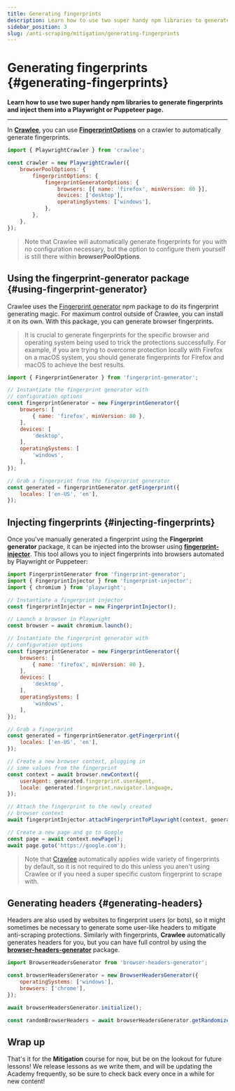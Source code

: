 ```yaml
---
title: Generating fingerprints
description: Learn how to use two super handy npm libraries to generate fingerprints and inject them into a Playwright or Puppeteer page.
sidebar_position: 3
slug: /anti-scraping/mitigation/generating-fingerprints
---
```


# Generating fingerprints {#generating-fingerprints}

**Learn how to use two super handy npm libraries to generate fingerprints and inject them into a Playwright or Puppeteer page.**

---

In [**Crawlee**](https://crawlee.dev), you can use [**FingerprintOptions**](https://crawlee.dev/api/browser-pool/interface/FingerprintOptions) on a crawler to automatically generate fingerprints.

```js
import { PlaywrightCrawler } from 'crawlee';

const crawler = new PlaywrightCrawler({
    browserPoolOptions: {
        fingerprintOptions: {
            fingerprintGeneratorOptions: {
                browsers: [{ name: 'firefox', minVersion: 80 }],
                devices: ['desktop'],
                operatingSystems: ['windows'],
            },
        },
    },
});
```

> Note that Crawlee will automatically generate fingerprints for you with no configuration necessary, but the option to configure them yourself is still there within **browserPoolOptions**.

## Using the fingerprint-generator package {#using-fingerprint-generator}

Crawlee uses the [Fingerprint generator](https://github.com/apify/fingerprint-suite) npm package to do its fingerprint generating magic. For maximum control outside of Crawlee, you can install it on its own. With this package, you can generate browser fingerprints.

> It is crucial to generate fingerprints for the specific browser and operating system being used to trick the protections successfully. For example, if you are trying to overcome protection locally with Firefox on a macOS system, you should generate fingerprints for Firefox and macOS to achieve the best results.

```js
import { FingerprintGenerator } from 'fingerprint-generator';

// Instantiate the fingerprint generator with
// configuration options
const fingerprintGenerator = new FingerprintGenerator({
    browsers: [
        { name: 'firefox', minVersion: 80 },
    ],
    devices: [
        'desktop',
    ],
    operatingSystems: [
        'windows',
    ],
});

// Grab a fingerprint from the fingerprint generator
const generated = fingerprintGenerator.getFingerprint({
    locales: ['en-US', 'en'],
});
```

## Injecting fingerprints {#injecting-fingerprints}

Once you've manually generated a fingerprint using the **Fingerprint generator** package, it can be injected into the browser using [**fingerprint-injector**](https://github.com/apify/fingerprint-injector). This tool allows you to inject fingerprints into browsers automated by Playwright or Puppeteer:

```js
import FingerprintGenerator from 'fingerprint-generator';
import { FingerprintInjector } from 'fingerprint-injector';
import { chromium } from 'playwright';

// Instantiate a fingerprint injector
const fingerprintInjector = new FingerprintInjector();

// Launch a browser in Playwright
const browser = await chromium.launch();

// Instantiate the fingerprint generator with
// configuration options
const fingerprintGenerator = new FingerprintGenerator({
    browsers: [
        { name: 'firefox', minVersion: 80 },
    ],
    devices: [
        'desktop',
    ],
    operatingSystems: [
        'windows',
    ],
});

// Grab a fingerprint
const generated = fingerprintGenerator.getFingerprint({
    locales: ['en-US', 'en'],
});

// Create a new browser context, plugging in
// some values from the fingerprint
const context = await browser.newContext({
    userAgent: generated.fingerprint.userAgent,
    locale: generated.fingerprint.navigator.language,
});

// Attach the fingerprint to the newly created
// browser context
await fingerprintInjector.attachFingerprintToPlaywright(context, generated);

// Create a new page and go to Google
const page = await context.newPage();
await page.goto('https://google.com');
```

> Note that [Crawlee](https://crawlee.dev) automatically applies wide variety of fingerprints by default, so it is not required to do this unless you aren't using Crawlee or if you need a super specific custom fingerprint to scrape with.

## Generating headers {#generating-headers}

Headers are also used by websites to fingerprint users (or bots), so it might sometimes be necessary to generate some user-like headers to mitigate anti-scraping protections. Similarly with fingerprints, **Crawlee** automatically generates headers for you, but you can have full control by using the [**browser-headers-generator**](https://github.com/apify/browser-headers-generator) package.

```js
import BrowserHeadersGenerator from 'browser-headers-generator';

const browserHeadersGenerator = new BrowserHeadersGenerator({
    operatingSystems: ['windows'],
    browsers: ['chrome'],
});

await browserHeadersGenerator.initialize();

const randomBrowserHeaders = await browserHeadersGenerator.getRandomizedHeaders();
```

## Wrap up

That's it for the **Mitigation** course for now, but be on the lookout for future lessons! We release lessons as we write them, and will be updating the Academy frequently, so be sure to check back every once in a while for new content!
